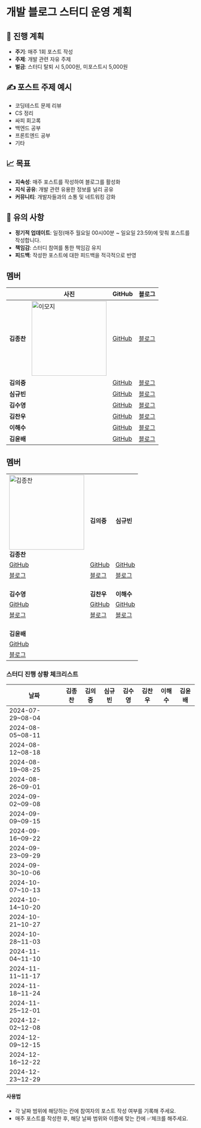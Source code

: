 # 개발 블로그 스터디 운영 계획


## 📅 진행 계획

* **주기**: 매주 1회 포스트 작성
* **주제**: 개발 관련 자유 주제
* **벌금**: 스터디 탈퇴 시 5,000원, 미포스트시 5,000원

## ✍️ 포스트 주제 예시

* 코딩테스트 문제 리뷰
* CS 정리
* 싸피 회고록
* 백엔드 공부
* 프론트엔드 공부
* 기타

## 📈 목표

* **지속성**: 매주 포스트를 작성하여 블로그를 활성화
* **지식 공유**: 개발 관련 유용한 정보를 널리 공유
* **커뮤니티**: 개발자들과의 소통 및 네트워킹 강화

## 📌 유의 사항

* **정기적 업데이트**: 일정(매주 월요일 00시00분 ~ 일요일 23:59)에 맞춰 포스트를 작성합니다.
* **책임감**: 스터디 참여를 통한 책임감 유지
* **피드백**: 작성한 포스트에 대한 피드백을 적극적으로 반영


## 멤버
|            | 사진               | GitHub                    | 블로그                   |
|------------|--------------------|---------------------------|--------------------------|
| **김종찬** | <img src="https://github.com/user-attachments/assets/b3ea5d97-1c50-4929-8df2-2810183843c9" alt="이모지" width="200"/>    | [GitHub](https://github.com/jongchan0109) | [블로그](https://velog.io/@jongchan) |
| **김의중** |    | [GitHub](https://github.com/kimdevspace) | [블로그]()   |
| **심규빈** |   | [GitHub](https://github.com/SIM-GYUBIN) | [블로그]() |
| **김수영** |     | [GitHub](https://github.com/dongaseu) | [블로그]() |
| **김찬우** |     | [GitHub](https://github.com/chanu2) | [블로그]() |
| **이해수** |     | [GitHub](https://github.com/haesoooo) | [블로그]() |
| **김윤배** |     | [GitHub](https://github.com/kub938) | [블로그]() |

## 멤버

|                                              |                                              |                                              |
|----------------------------------------------|----------------------------------------------|----------------------------------------------|
| <img src="https://github.com/user-attachments/assets/b3ea5d97-1c50-4929-8df2-2810183843c9" alt="김종찬" width="200"/> <br> **김종찬** | <br> **김의중** | <br> **심규빈** |
| [GitHub](https://github.com/jongchan0109)   | [GitHub](https://github.com/kimdevspace)    | [GitHub](https://github.com/SIM-GYUBIN)     |
| [블로그](https://velog.io/@jongchan)        | [블로그]()                                  | [블로그]()                                  |
|  <br> **김수영** | <br> **김찬우** |  <br> **이해수** |
| [GitHub](https://github.com/dongaseu)       | [GitHub](https://github.com/chanu2)         | [GitHub](https://github.com/haesoooo)       |
| [블로그]()                                  | [블로그]()                                  | [블로그]()                                  |
|  <br> **김윤배** |                                              |                                              |
| [GitHub](https://github.com/kub938)          |                                              |                                              |
| [블로그]()                                  |                                              |                                              |




### 스터디 진행 상황 체크리스트

| 날짜              | 김종찬 | 김의중 | 심규빈 | 김수영 | 김찬우 | 이해수 | 김윤배 |
|-------------------|--------|--------|--------|--------|--------|--------|--------|
| 2024-07-29~08-04 |        |        |        |        |        |        |        |
| 2024-08-05~08-11 |        |        |        |        |        |        |        |
| 2024-08-12~08-18 |        |        |        |        |        |        |        |
| 2024-08-19~08-25 |        |        |        |        |        |        |        |
| 2024-08-26~09-01 |        |        |        |        |        |        |        |
| 2024-09-02~09-08 |        |        |        |        |        |        |        |
| 2024-09-09~09-15 |        |        |        |        |        |        |        |
| 2024-09-16~09-22 |        |        |        |        |        |        |        |
| 2024-09-23~09-29 |        |        |        |        |        |        |        |
| 2024-09-30~10-06 |        |        |        |        |        |        |        |
| 2024-10-07~10-13 |        |        |        |        |        |        |        |
| 2024-10-14~10-20 |        |        |        |        |        |        |        |
| 2024-10-21~10-27 |        |        |        |        |        |        |        |
| 2024-10-28~11-03 |        |        |        |        |        |        |        |
| 2024-11-04~11-10 |        |        |        |        |        |        |        |
| 2024-11-11~11-17 |        |        |        |        |        |        |        |
| 2024-11-18~11-24 |        |        |        |        |        |        |        |
| 2024-11-25~12-01 |        |        |        |        |        |        |        |
| 2024-12-02~12-08 |        |        |        |        |        |        |        |
| 2024-12-09~12-15 |        |        |        |        |        |        |        |
| 2024-12-16~12-22 |        |        |        |        |        |        |        |
| 2024-12-23~12-29 |        |        |        |        |        |        |        |

#### 사용법
- 각 날짜 범위에 해당하는 칸에 참여자의 포스트 작성 여부를 기록해 주세요.
- 매주 포스트를 작성한 후, 해당 날짜 범위와 이름에 맞는 칸에 ✅체크를 해주세요.

